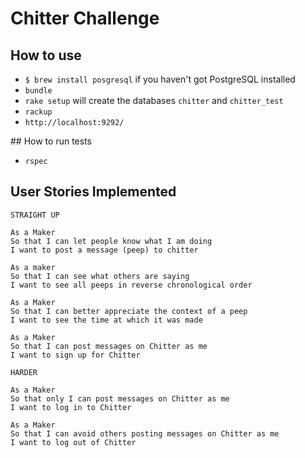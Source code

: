 Chitter Challenge
=================

## How to use
* `$ brew install posgresql` if you haven't got PostgreSQL installed
* `bundle`  
* `rake setup` will create the databases `chitter` and `chitter_test`
* `rackup`  
* `http://localhost:9292/`  

## How to run tests
* `rspec`  

## User Stories Implemented
```
STRAIGHT UP

As a Maker
So that I can let people know what I am doing  
I want to post a message (peep) to chitter

As a maker
So that I can see what others are saying  
I want to see all peeps in reverse chronological order

As a Maker
So that I can better appreciate the context of a peep
I want to see the time at which it was made

As a Maker
So that I can post messages on Chitter as me
I want to sign up for Chitter

HARDER

As a Maker
So that only I can post messages on Chitter as me
I want to log in to Chitter

As a Maker
So that I can avoid others posting messages on Chitter as me
I want to log out of Chitter
```
